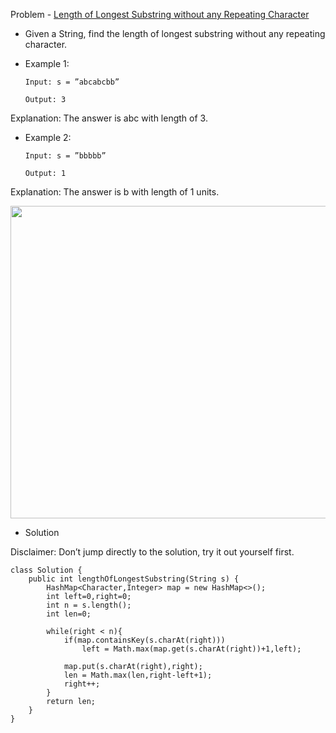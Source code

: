 Problem - [Length of Longest Substring without any Repeating Character](https://leetcode.com/problems/longest-substring-without-repeating-characters/)

- Given a String, find the length of longest substring without any repeating character.

- Example 1:

      Input: s = ”abcabcbb”

      Output: 3

Explanation: The answer is abc with length of 3.

- Example 2:

      Input: s = ”bbbbb”

      Output: 1

Explanation: The answer is b with length of 1 units.

<p align = "center">
  <img src ="https://user-images.githubusercontent.com/101946115/207367761-f8b7ce41-6091-4f36-8b30-664decc867b5.png" height = 500 width = 800/ >
  </p>

- Solution

Disclaimer: Don’t jump directly to the solution, try it out yourself first.

```
class Solution {
    public int lengthOfLongestSubstring(String s) {
        HashMap<Character,Integer> map = new HashMap<>();
        int left=0,right=0;
        int n = s.length();
        int len=0;
        
        while(right < n){
            if(map.containsKey(s.charAt(right)))
                left = Math.max(map.get(s.charAt(right))+1,left);
            
            map.put(s.charAt(right),right);
            len = Math.max(len,right-left+1);
            right++;
        }
        return len;
    }
}
```

